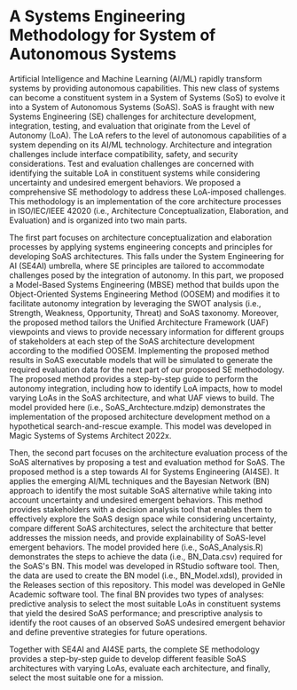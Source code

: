 # A Systems Engineering Methodology for System of Autonomous Systems

Artificial Intelligence and Machine Learning (AI/ML) rapidly transform systems by providing autonomous capabilities. This new class of systems can become a constituent system in a System of Systems (SoS) to evolve it into a System of Autonomous Systems (SoAS). SoAS is fraught with new Systems Engineering (SE) challenges for architecture development, integration, testing, and evaluation that originate from the Level of Autonomy (LoA). The LoA refers to the level of autonomous capabilities of a system depending on its AI/ML technology. Architecture and integration challenges include interface compatibility, safety, and security considerations. Test and evaluation challenges are concerned with identifying the suitable LoA in constituent systems while considering uncertainty and undesired emergent behaviors. We proposed a comprehensive SE methodology to address these LoA-imposed challenges. This methodology is an implementation of the core architecture processes in ISO/IEC/IEEE 42020 (i.e., Architecture Conceptualization, Elaboration, and Evaluation) and is organized into two main parts. 

The first part focuses on architecture conceptualization and elaboration processes by applying systems engineering concepts and principles for developing SoAS architectures. This falls under the System Engineering for AI (SE4AI) umbrella, where SE principles are tailored to accommodate challenges posed by the integration of autonomy. In this part, we proposed a Model-Based Systems Engineering (MBSE) method that builds upon the Object-Oriented Systems Engineering Method (OOSEM) and modifies it to facilitate autonomy integration by leveraging the SWOT analysis (i.e., Strength, Weakness, Opportunity, Threat) and SoAS taxonomy. Moreover, the proposed method tailors the Unified Architecture Framework (UAF) viewpoints and views to provide necessary information for different groups of stakeholders at each step of the SoAS architecture development according to the modified OOSEM. Implementing the proposed method results in SoAS executable models that will be simulated to generate the required evaluation data for the next part of our proposed SE methodology. The proposed method provides a step-by-step guide to perform the autonomy integration, including how to identify LoA impacts, how to model varying LoAs in the SoAS architecture, and what UAF views to build. The model provided here (i.e., SoAS_Archtecture.mdzip) demonstrates the implementation of the proposed architecture development method on a hypothetical search-and-rescue example. This model was developed in Magic Systems of Systems Architect 2022x.

Then, the second part focuses on the architecture evaluation process of the SoAS alternatives by proposing a test and evaluation method for SoAS. The proposed method is a step towards AI for Systems Engineering (AI4SE). It applies the emerging AI/ML techniques and the Bayesian Network (BN) approach to identify the most suitable SoAS alternative while taking into account uncertainty and undesired emergent behaviors. This method provides stakeholders with a decision analysis tool that enables them to effectively explore the SoAS design space while considering uncertainty, compare different SoAS architectures, select the architecture that better addresses the mission needs, and provide explainability of SoAS-level emergent behaviors. The model provided here (i.e., SoAS_Analysis.R) demonstrates the steps to achieve the data (i.e., BN_Data.csv) required for the SoAS's BN. This model was developed in RStudio software tool. Then, the data are used to create the BN model (i.e., BN_Model.xdsl), provided in the Releases section of this repository. This model was developed in GeNIe Academic software tool. The final BN provides two types of analyses: predictive analysis to select the most suitable LoAs in constituent systems that yield the desired SoAS performance; and prescriptive analysis to identify the root causes of an observed SoAS undesired emergent behavior and define preventive strategies for future operations.

Together with SE4AI and AI4SE parts, the complete SE methodology provides a step-by-step guide to develop different feasible SoAS architectures with varying LoAs, evaluate each architecture, and finally, select the most suitable one for a mission. 

